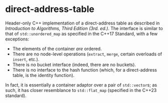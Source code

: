 # direct-address-table

Header-only C++ implementation of a direct-address table as described in *Introduction to Algorithms, Third Edition (3rd. ed.)*. The interface is similar to that of `std::unordered_map` as specified in the C++17 Standard, with a few exceptions:

- The elements of the container *are* ordered.
- There are no node-level operations (`extract`, `merge`, certain overloads of `insert`, etc.).
- There is no bucket interface (indeed, there are no buckets).
- There is no interface to the hash function (which, for a direct-address table, is the identity function).

In fact, it is essentially a container adaptor over a pair of `std::vector`s; as such, it has closer resemblance to `std::flat_map` (specified in the C++23 standard).
